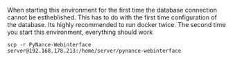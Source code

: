 When starting this environment for the first time the database connection cannot be estheblished.
This has to do with the first time configuration of the database. Its highly recommended to run docker twice.
The second time you start this environment, everything should work





    scp -r PyNance-Webinterface server@192.168.178.213:/home/server/pynance-webinterface